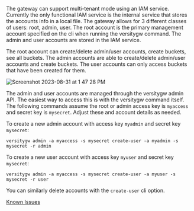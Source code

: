 The gateway can support multi-tenant mode using an IAM service. Currently the only functional IAM service is the internal service that stores the accounts info in a local file. The gateway allows for 3 different classes of users: root, admin, user. The root account is the primary management account specified on the cli when running the versitygw command. The admin and user accounts are stored in the IAM service.

The root account can create/delete admin/user accounts, create buckets, see all buckets. The admin accounts are able to create/delete admin/user accounts and create buckets. The user accounts can only access buckets that have been created for them.

![Screenshot 2023-08-31 at 1 47 28 PM](https://github.com/versity/versitygw/assets/2184287/728bb913-6e9f-460e-9c1c-fa249356b5e0)

The admin and user accounts are managed through the versitygw admin API.  The easiest way to access this is with the versitygw command itself. The following commands assume the root or admin access key is `myaccess` and secret key is `mysecret`.  Adjust these and account details as needed.

To create a new admin account with access key `myadmin` and secret key `mysecret`:
```
versitygw admin -a myaccess -s mysecret create-user -a myadmin -s mysecret -r admin
```

To create a new user account with access key `myuser` and secret key `mysecret`:
```
versitygw admin -a myaccess -s mysecret create-user -a myuser -s mysecret -r user
```

You can similarly delete accounts with the `create-user` cli option.

[Known Issues](https://github.com/versity/versitygw/labels/IAM)
